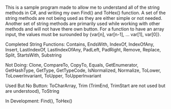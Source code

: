 This is a sample program made to allow me to understand all of the string methods in C#, and writing my own Find() and ToHex() function. A set of the string methods are not being used as they are either simple or not needed. Another set of string methods are primarily used while working with other methods and will not have there own button. For a function to have an array input, the values must be surounded by {var[n], var[n-1], ... var[1], var[0]}.

Completed String Functions:
Contains, EndsWith, IndexOf, IndexOfAny, Insert, LastIndexOf, LastIndexOfAny, PadLeft, PadRight, Remove, Replace, Split, StartsWith, Substring

Not Doing:
Clone, CompareTo, CopyTo, Equals, GetEnumerator, GetHashType, GetType, GetTypeCode, IsNormalized, Normalize, ToLower, ToLowerInvariant, ToUpper, ToUpperInvariant

Used But No Button:
ToCharArray, Trim (TrimEnd, TrimStart are not used but are understood), ToString

In Development:
Find(), ToHex()
